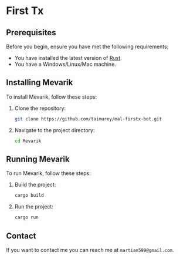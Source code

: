 # First Tx


## Prerequisites

Before you begin, ensure you have met the following requirements:

* You have installed the latest version of [Rust](https://www.rust-lang.org/tools/install).
* You have a Windows/Linux/Mac machine.

## Installing Mevarik

To install Mevarik, follow these steps:

1. Clone the repository:
   ```bash
   git clone https://github.com/taimurey/mal-firstx-bot.git
   ```
2. Navigate to the project directory:
   ```bash
   cd Mevarik
   ```

## Running Mevarik

To run Mevarik, follow these steps:

1. Build the project:
   ```bash
   cargo build
   ```
2. Run the project:
   ```bash
   cargo run
   ```


## Contact

If you want to contact me you can reach me at `martian599@gmail.com`.

